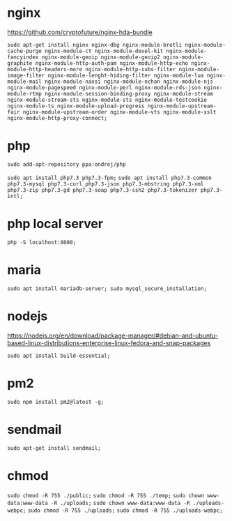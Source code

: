 
# nginx

https://github.com/cryptofuture/nginx-hda-bundle

`sudo apt-get install nginx nginx-dbg nginx-module-brotli nginx-module-cache-purge nginx-module-ct nginx-module-devel-kit nginx-module-fancyindex nginx-module-geoip nginx-module-geoip2 nginx-module-graphite nginx-module-http-auth-pam nginx-module-http-echo nginx-module-http-headers-more nginx-module-http-subs-filter nginx-module-image-filter nginx-module-lenght-hiding-filter nginx-module-lua nginx-module-mail nginx-module-naxsi nginx-module-nchan nginx-module-njs nginx-module-pagespeed nginx-module-perl nginx-module-rds-json nginx-module-rtmp nginx-module-session-binding-proxy nginx-module-stream nginx-module-stream-sts nginx-module-sts nginx-module-testcookie nginx-module-ts nginx-module-upload-progress nginx-module-upstream-fair nginx-module-upstream-order nginx-module-vts nginx-module-xslt nginx-module-http-proxy-connect;`


# php

`sudo add-apt-repository ppa:ondrej/php`

`sudo apt install php7.3 php7.3-fpm;`
`sudo apt install php7.3-common php7.3-mysql php7.3-curl php7.3-json php7.3-mbstring php7.3-xml php7.3-zip php7.3-gd php7.3-soap php7.3-ssh2 php7.3-tokenizer php7.3-intl;`

# php local server

`php -S localhost:8000;`

# maria

`sudo apt install mariadb-server;
sudo mysql_secure_installation;`

# nodejs

https://nodejs.org/en/download/package-manager/#debian-and-ubuntu-based-linux-distributions-enterprise-linux-fedora-and-snap-packages

`sudo apt install build-essential;`

# pm2

`sudo npm install pm2@latest -g;`

# sendmail

`sudo apt-get install sendmail;`

# chmod

`sudo chmod -R 755 ./public;`
`sudo chmod -R 755 ./temp;`
`sudo chown www-data:www-data -R ./uploads;`
`sudo chown www-data:www-data -R ./uploads-webpc;`
`sudo chmod -R 755 ./uploads;`
`sudo chmod -R 755 ./uploads-webpc;`
